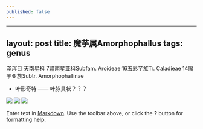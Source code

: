 ```yaml
---
published: false
---
```

---
layout: post
title: 魔芋属Amorphophallus
tags: genus 
---

泽泻目
天南星科
7疆南星亚科Subfam. Aroideae
16五彩芋族Tr. Caladieae
14魔芋亚族Subtr. Amorphophallinae

* 叶形奇特 —— 叶脉具状？？？

![]({{site.baseurl}}/_posts/2020-09-03-173623_IMG_9586.jpeg)
![]({{site.baseurl}}/_posts/2020-09-05-150446_IMG_9784.jpeg)
![]({{site.baseurl}}/_posts/2020-09-05-150428_IMG_9783.jpeg)




Enter text in [Markdown](http://daringfireball.net/projects/markdown/). Use the toolbar above, or click the **?** button for formatting help.
